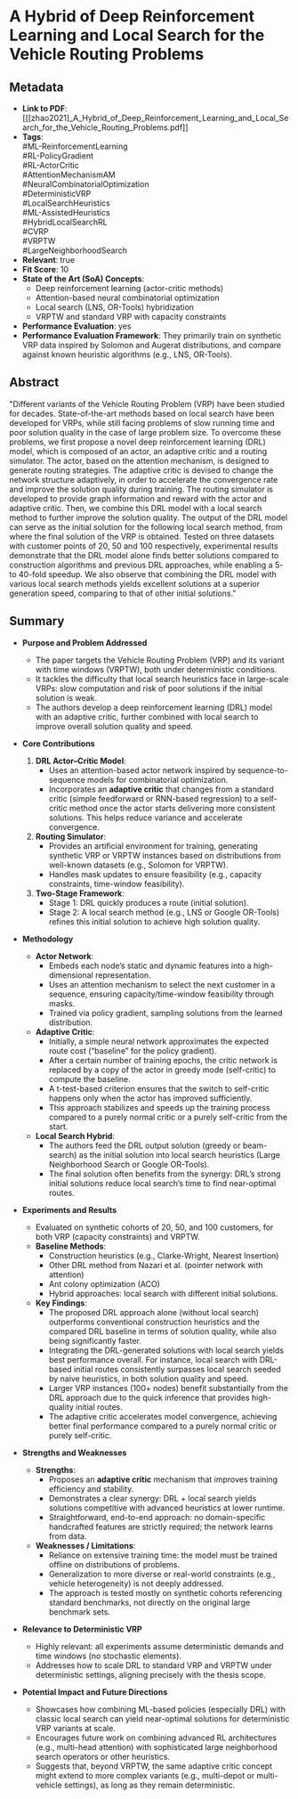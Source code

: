 # A Hybrid of Deep Reinforcement Learning and Local Search for the Vehicle Routing Problems

## Metadata
- **Link to PDF**: [[[zhao2021]_A_Hybrid_of_Deep_Reinforcement_Learning_and_Local_Search_for_the_Vehicle_Routing_Problems.pdf]]
- **Tags**:  
  #ML-ReinforcementLearning  
  #RL-PolicyGradient  
  #RL-ActorCritic  
  #AttentionMechanismAM  
  #NeuralCombinatorialOptimization  
  #DeterministicVRP  
  #LocalSearchHeuristics  
  #ML-AssistedHeuristics  
  #HybridLocalSearchRL  
  #CVRP  
  #VRPTW  
  #LargeNeighborhoodSearch  
- **Relevant**: true  
- **Fit Score**: 10  
- **State of the Art (SoA) Concepts**:  
  - Deep reinforcement learning (actor-critic methods)  
  - Attention-based neural combinatorial optimization  
  - Local search (LNS, OR-Tools) hybridization  
  - VRPTW and standard VRP with capacity constraints  
- **Performance Evaluation**: yes  
- **Performance Evaluation Framework**: They primarily train on synthetic VRP data inspired by Solomon and Augerat distributions, and compare against known heuristic algorithms (e.g., LNS, OR-Tools).

## Abstract
"Different variants of the Vehicle Routing Problem (VRP) have been studied for decades. State-of-the-art methods based on local search have been developed for VRPs, while still facing problems of slow running time and poor solution quality in the case of large problem size. To overcome these problems, we first propose a novel deep reinforcement learning (DRL) model, which is composed of an actor, an adaptive critic and a routing simulator. The actor, based on the attention mechanism, is designed to generate routing strategies. The adaptive critic is devised to change the network structure adaptively, in order to accelerate the convergence rate and improve the solution quality during training. The routing simulator is developed to provide graph information and reward with the actor and adaptive critic. Then, we combine this DRL model with a local search method to further improve the solution quality. The output of the DRL model can serve as the initial solution for the following local search method, from where the final solution of the VRP is obtained. Tested on three datasets with customer points of 20, 50 and 100 respectively, experimental results demonstrate that the DRL model alone finds better solutions compared to construction algorithms and previous DRL approaches, while enabling a 5- to 40-fold speedup. We also observe that combining the DRL model with various local search methods yields excellent solutions at a superior generation speed, comparing to that of other initial solutions."

## Summary
- **Purpose and Problem Addressed**  
  - The paper targets the Vehicle Routing Problem (VRP) and its variant with time windows (VRPTW), both under deterministic conditions.  
  - It tackles the difficulty that local search heuristics face in large-scale VRPs: slow computation and risk of poor solutions if the initial solution is weak.  
  - The authors develop a deep reinforcement learning (DRL) model with an adaptive critic, further combined with local search to improve overall solution quality and speed.

- **Core Contributions**  
  1. **DRL Actor–Critic Model**:  
     - Uses an attention-based actor network inspired by sequence-to-sequence models for combinatorial optimization.  
     - Incorporates an **adaptive critic** that changes from a standard critic (simple feedforward or RNN-based regression) to a self-critic method once the actor starts delivering more consistent solutions. This helps reduce variance and accelerate convergence.  
  2. **Routing Simulator**:  
     - Provides an artificial environment for training, generating synthetic VRP or VRPTW instances based on distributions from well-known datasets (e.g., Solomon for VRPTW).  
     - Handles mask updates to ensure feasibility (e.g., capacity constraints, time-window feasibility).  
  3. **Two-Stage Framework**:  
     - Stage 1: DRL quickly produces a route (initial solution).  
     - Stage 2: A local search method (e.g., LNS or Google OR-Tools) refines this initial solution to achieve high solution quality.

- **Methodology**  
  - **Actor Network**:  
    - Embeds each node’s static and dynamic features into a high-dimensional representation.  
    - Uses an attention mechanism to select the next customer in a sequence, ensuring capacity/time-window feasibility through masks.  
    - Trained via policy gradient, sampling solutions from the learned distribution.  
  - **Adaptive Critic**:  
    - Initially, a simple neural network approximates the expected route cost (“baseline” for the policy gradient).  
    - After a certain number of training epochs, the critic network is replaced by a copy of the actor in greedy mode (self-critic) to compute the baseline.  
    - A t-test-based criterion ensures that the switch to self-critic happens only when the actor has improved sufficiently.  
    - This approach stabilizes and speeds up the training process compared to a purely normal critic or a purely self-critic from the start.  
  - **Local Search Hybrid**:  
    - The authors feed the DRL output solution (greedy or beam-search) as the initial solution into local search heuristics (Large Neighborhood Search or Google OR-Tools).  
    - The final solution often benefits from the synergy: DRL’s strong initial solutions reduce local search’s time to find near-optimal routes.

- **Experiments and Results**  
  - Evaluated on synthetic cohorts of 20, 50, and 100 customers, for both VRP (capacity constraints) and VRPTW.  
  - **Baseline Methods**:  
    - Construction heuristics (e.g., Clarke-Wright, Nearest Insertion)  
    - Other DRL method from Nazari et al. (pointer network with attention)  
    - Ant colony optimization (ACO)  
    - Hybrid approaches: local search with different initial solutions.  
  - **Key Findings**:  
    - The proposed DRL approach alone (without local search) outperforms conventional construction heuristics and the compared DRL baseline in terms of solution quality, while also being significantly faster.  
    - Integrating the DRL-generated solutions with local search yields best performance overall. For instance, local search with DRL-based initial routes consistently surpasses local search seeded by naive heuristics, in both solution quality and speed.  
    - Larger VRP instances (100+ nodes) benefit substantially from the DRL approach due to the quick inference that provides high-quality initial routes.  
    - The adaptive critic accelerates model convergence, achieving better final performance compared to a purely normal critic or purely self-critic.

- **Strengths and Weaknesses**  
  - **Strengths**:  
    - Proposes an **adaptive critic** mechanism that improves training efficiency and stability.  
    - Demonstrates a clear synergy: DRL + local search yields solutions competitive with advanced heuristics at lower runtime.  
    - Straightforward, end-to-end approach: no domain-specific handcrafted features are strictly required; the network learns from data.  
  - **Weaknesses / Limitations**:  
    - Reliance on extensive training time: the model must be trained offline on distributions of problems.  
    - Generalization to more diverse or real-world constraints (e.g., vehicle heterogeneity) is not deeply addressed.  
    - The approach is tested mostly on synthetic cohorts referencing standard benchmarks, not directly on the original large benchmark sets.

- **Relevance to Deterministic VRP**  
  - Highly relevant: all experiments assume deterministic demands and time windows (no stochastic elements).  
  - Addresses how to scale DRL to standard VRP and VRPTW under deterministic settings, aligning precisely with the thesis scope.

- **Potential Impact and Future Directions**  
  - Showcases how combining ML-based policies (especially DRL) with classic local search can yield near-optimal solutions for deterministic VRP variants at scale.  
  - Encourages future work on combining advanced RL architectures (e.g., multi-head attention) with sophisticated large neighborhood search operators or other heuristics.  
  - Suggests that, beyond VRPTW, the same adaptive critic concept might extend to more complex variants (e.g., multi-depot or multi-vehicle settings), as long as they remain deterministic.